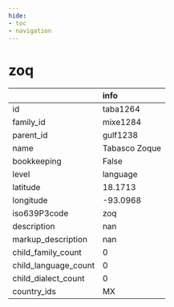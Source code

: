 ```yaml
---
hide:
- toc
- navigation
---
```

# zoq
|                      | info          |
|:---------------------|:--------------|
| id                   | taba1264      |
| family_id            | mixe1284      |
| parent_id            | gulf1238      |
| name                 | Tabasco Zoque |
| bookkeeping          | False         |
| level                | language      |
| latitude             | 18.1713       |
| longitude            | -93.0968      |
| iso639P3code         | zoq           |
| description          | nan           |
| markup_description   | nan           |
| child_family_count   | 0             |
| child_language_count | 0             |
| child_dialect_count  | 0             |
| country_ids          | MX            |